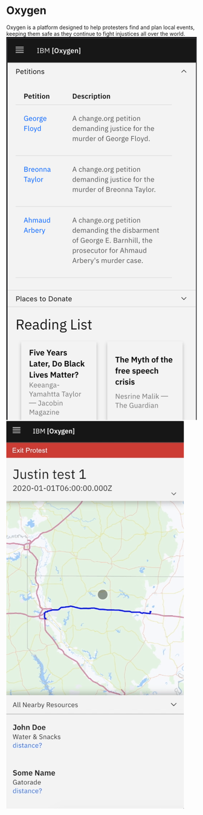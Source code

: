 # Oxygen
Oxygen is a platform designed to help protesters find and plan local events, keeping them safe as they continue to fight injustices all over the world.
![](./petitions.png)
![](./map.png)